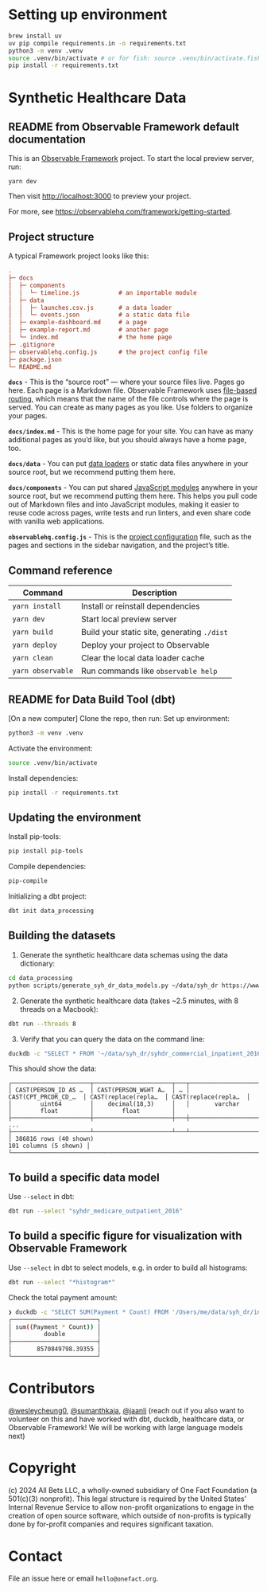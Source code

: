 # Setting up environment
```bash
brew install uv
uv pip compile requirements.in -o requirements.txt
python3 -m venv .venv
source .venv/bin/activate # or for fish: source .venv/bin/activate.fish
pip install -r requirements.txt
```

# Synthetic Healthcare Data

## README from Observable Framework default documentation

This is an [Observable Framework](https://observablehq.com/framework) project. To start the local preview server, run:

```
yarn dev
```

Then visit <http://localhost:3000> to preview your project.

For more, see <https://observablehq.com/framework/getting-started>.

## Project structure

A typical Framework project looks like this:

```ini
.
├─ docs
│  ├─ components
│  │  └─ timeline.js           # an importable module
│  ├─ data
│  │  ├─ launches.csv.js       # a data loader
│  │  └─ events.json           # a static data file
│  ├─ example-dashboard.md     # a page
│  ├─ example-report.md        # another page
│  └─ index.md                 # the home page
├─ .gitignore
├─ observablehq.config.js      # the project config file
├─ package.json
└─ README.md
```

**`docs`** - This is the “source root” — where your source files live. Pages go here. Each page is a Markdown file. Observable Framework uses [file-based routing](https://observablehq.com/framework/routing), which means that the name of the file controls where the page is served. You can create as many pages as you like. Use folders to organize your pages.

**`docs/index.md`** - This is the home page for your site. You can have as many additional pages as you’d like, but you should always have a home page, too.

**`docs/data`** - You can put [data loaders](https://observablehq.com/framework/loaders) or static data files anywhere in your source root, but we recommend putting them here.

**`docs/components`** - You can put shared [JavaScript modules](https://observablehq.com/framework/javascript/imports) anywhere in your source root, but we recommend putting them here. This helps you pull code out of Markdown files and into JavaScript modules, making it easier to reuse code across pages, write tests and run linters, and even share code with vanilla web applications.

**`observablehq.config.js`** - This is the [project configuration](https://observablehq.com/framework/config) file, such as the pages and sections in the sidebar navigation, and the project’s title.

## Command reference

| Command           | Description                                              |
| ----------------- | -------------------------------------------------------- |
| `yarn install`            | Install or reinstall dependencies                        |
| `yarn dev`        | Start local preview server                               |
| `yarn build`      | Build your static site, generating `./dist`              |
| `yarn deploy`     | Deploy your project to Observable                        |
| `yarn clean`      | Clear the local data loader cache                        |
| `yarn observable` | Run commands like `observable help`                      |


## README for Data Build Tool (dbt)

[On a new computer]
Clone the repo, then run:
Set up environment:
```bash
python3 -m venv .venv
```

Activate the environment:
```bash
source .venv/bin/activate
```

Install dependencies:
```bash
pip install -r requirements.txt
```

## Updating the environment

Install pip-tools:
```bash
pip install pip-tools
```

Compile dependencies:
```bash
pip-compile
```

Initializing a dbt project:
```bash
dbt init data_processing
```

## Building the datasets

1. Generate the synthetic healthcare data schemas using the data dictionary:

```bash
cd data_processing
python scripts/generate_syh_dr_data_models.py ~/data/syh_dr https://www.ahrq.gov/sites/default/files/wysiwyg/data/SyH-DR-Codebook.pdf
```

2. Generate the synthetic healthcare data (takes ~2.5 minutes, with 8 threads on a Macbook):

```bash
dbt run --threads 8
```

3. Verify that you can query the data on the command line:

```bash
duckdb -c "SELECT * FROM '~/data/syh_dr/syhdr_commercial_inpatient_2016.parquet'"
```

This should show the data:

```
┌──────────────────────┬──────────────────────┬───┬──────────────────────┬──────────────────────┬──────────────────────┐
│ CAST(PERSON_ID AS …  │ CAST(PERSON_WGHT A…  │ … │ CAST(CPT_PRCDR_CD_…  │ CAST(replace(repla…  │ CAST(replace(repla…  │
│        uint64        │    decimal(18,3)     │   │       varchar        │        float         │        float         │
├──────────────────────┼──────────────────────┼───┼──────────────────────┼──────────────────────┼──────────────────────┤
...
├──────────────────────┴──────────────────────┴───┴──────────────────────┴──────────────────────┴──────────────────────┤
│ 386816 rows (40 shown)                                                                         101 columns (5 shown) │
└──────────────────────────────────────────────────────────────────────────────────────────────────────────────────────┘
```

## To build a specific data model

Use `--select` in dbt:

```bash
dbt run --select "syhdr_medicare_outpatient_2016"
```

## To build a specific figure for visualization with Observable Framework

Use `--select` in dbt to select models, e.g. in order to build all histograms:

```bash
dbt run --select "*histogram*"
```

Check the total payment amount:

```bash
❯ duckdb -c "SELECT SUM(Payment * Count) FROM '/Users/me/data/syh_dr/insurance_plan_payment_histogram.parquet'"
┌────────────────────────┐
│ sum((Payment * Count)) │
│         double         │
├────────────────────────┤
│       8570849798.39355 │
└────────────────────────┘
```

# Contributors

[@wesleycheung0](https://github.com/wesleycheung0), [@sumanthkaja](https://github.com/sumanthkaja), [@jaanli](https://github.com/jaanli) (reach out if you also want to volunteer on this and have worked with dbt, duckdb, healthcare data, or Observable Framework! We will be working with large language models next)

# Copyright
(c) 2024 All Bets LLC, a wholly-owned subsidiary of One Fact Foundation (a 501(c)(3) nonprofit). This legal structure is required by the United States' Internal Revenue Service to allow non-profit organizations to engage in the creation of open source software, which outside of non-profits is typically done by for-profit companies and requires significant taxation.

# Contact

File an issue here or email `hello@onefact.org`.

